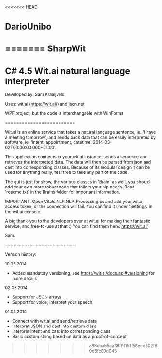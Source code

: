 <<<<<<< HEAD
# DarioUnibo
=======
SharpWit
========

C# 4.5 Wit.ai natural language interpreter
=========================

Developed by: Sam Kraaijveld

Uses: wit.ai (https://wit.ai/) and json.net

WPF project, but the code is interchangable with WinForms

=========================

Wit.ai is an online service that takes a natural language sentence, ie. 'I have a meeting tomorrow', and sends back data that can be easily interpreted by software, ie. 'intent: appointment, datetime: 2014-03-02T00:00:00.000+01:00'.

This application connects to your wit.ai instance, sends a sentence and retrieves the interpreted data. The data will then be parsed from json and cast into corresponding classes. Because of its modular design it can be used for anything really, feel free to take any part of the code. 

The gui is just for show, the various classes in 'Brain' as well, you should add your own more robust code that tailors your nlp needs. Read 'readme.txt' in the Brains folder for important information.

IMPORTANT: Open Vitals.NLP.NLP_Processing.cs and add your wit.ai access token, or the connection will fail. You can find it under 'Settings' in the wit.ai console.

A big thank-you to the developers over at wit.ai for making their fantastic service, and free-to-use at that :) You can find them here: https://wit.ai/


Sam.

=========================

Version history:

10.05.2014

- Added mandatory versioning, see https://wit.ai/docs/api#versioning for more details

02.03.2014

- Support for JSON arrays
- Support for voice; interpret your speech

01.03.2014	

- Connect with wit.ai and send/retrieve data
- Interpret JSON and cast into custom class
- Interpret intent and cast into corresponding class
- Basic custom string based on data as a proof-of-concept
>>>>>>> a88cba55ca36f9f151f58ecd802f60d5fc80d045
